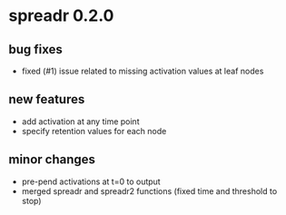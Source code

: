 # spreadr 0.2.0

## bug fixes
- fixed (#1) issue related to missing activation values at leaf nodes 

## new features
- add activation at any time point
- specify retention values for each node

## minor changes
- pre-pend activations at t=0 to output
- merged spreadr and spreadr2 functions (fixed time and threshold to stop) 
